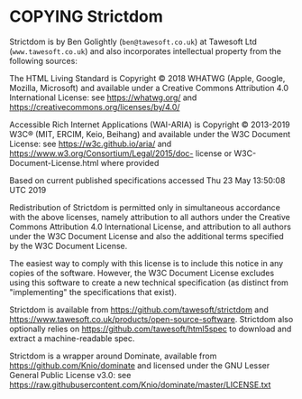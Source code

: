 COPYING Strictdom
================================================================================

Strictdom is by Ben Golightly (`ben@tawesoft.co.uk`) at Tawesoft Ltd
(`www.tawesoft.co.uk`) and also incorporates intellectual property from the
following sources:

The HTML Living Standard is Copyright © 2018 WHATWG (Apple, Google, Mozilla,
Microsoft) and available under a Creative Commons Attribution 4.0
International License: see https://whatwg.org/ and
https://creativecommons.org/licenses/by/4.0/

Accessible Rich Internet Applications (WAI-ARIA) is Copyright © 2013-2019 W3C®
(MIT, ERCIM, Keio, Beihang) and available under the W3C Document License: see
https://w3c.github.io/aria/ and https://www.w3.org/Consortium/Legal/2015/doc-
license or W3C-Document-License.html where provided

Based on current published specifications accessed Thu 23 May 13:50:08 UTC
2019

Redistribution of Strictdom is permitted only in simultaneous accordance with
the above licenses, namely attribution to all authors under the Creative
Commons Attribution 4.0 International License, and attribution to all authors
under the W3C Document License and also the additional terms specified by the
W3C Document License.

The easiest way to comply with this license is to include this notice in any
copies of the software. However, the W3C Document License excludes using this
software to create a new technical specification (as distinct from
"implementing" the specifications that exist).

Strictdom is available from https://github.com/tawesoft/strictdom and
https://www.tawesoft.co.uk/products/open-source-software. Strictdom also
optionally relies on https://github.com/tawesoft/html5spec to download and
extract a machine-readable spec.

Strictdom is a wrapper around Dominate, available from
https://github.com/Knio/dominate and licensed under the
GNU Lesser General Public License v3.0: see
https://raw.githubusercontent.com/Knio/dominate/master/LICENSE.txt
